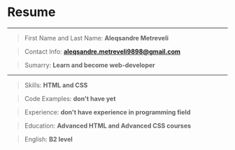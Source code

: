 # Resume 
___ 

> First Name and Last Name: 
**Aleqsandre Metreveli** 

> Contact Info: 
**aleqsandre.metreveli9898@gmail.com** 

> Sumarry: 
**Learn and become web-developer** 
___ 

> Skills: 
**HTML and CSS** 

> Code Examples: 
**don't have yet** 

> Experience: 
**don't have experience in programming field** 

> Education: 
**Advanced HTML and Advanced CSS courses** 

> English: 
**B2 level**